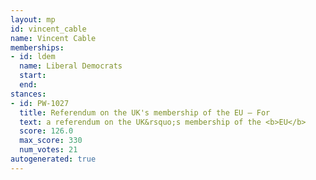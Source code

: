 ```yaml
---
layout: mp
id: vincent_cable
name: Vincent Cable
memberships:
- id: ldem
  name: Liberal Democrats
  start: 
  end: 
stances:
- id: PW-1027
  title: Referendum on the UK's membership of the EU — For
  text: a referendum on the UK&rsquo;s membership of the <b>EU</b>
  score: 126.0
  max_score: 330
  num_votes: 21
autogenerated: true
---
```

